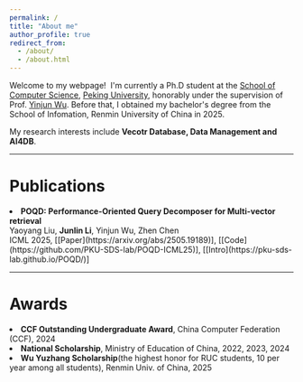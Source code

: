 ```yaml
---
permalink: /
title: "About me"
author_profile: true
redirect_from: 
  - /about/
  - /about.html
---
```


Welcome to my webpage!  I'm currently a Ph.D student at the [School of Computer Science](https://cs.pku.edu.cn/), [Peking University](https://www.pku.edu.cn/), honorably under the supervision of Prof. [Yinjun Wu](https://wuyinjun-1993.github.io/). Before that, I obtained my bachelor's degree from the School of Infomation, Renmin University of China in 2025.

My research interests include **Vecotr Database, Data Management and AI4DB**.

---

Publications
======

<li><b>POQD: Performance-Oriented Query Decomposer for Multi-vector retrieval</b><br/>
Yaoyang Liu, <b>Junlin Li</b>, Yinjun Wu, Zhen Chen<br/>
ICML 2025, [[Paper](https://arxiv.org/abs/2505.19189)], [[Code](https://github.com/PKU-SDS-lab/POQD-ICML25)], [[Intro](https://pku-sds-lab.github.io/POQD/)]</li>

---

Awards
======

<li> <b>CCF Outstanding Undergraduate Award</b>, China Computer Federation (CCF), 2024 </li>

<li> <b>National Scholarship</b>, Ministry of Education of China, 2022, 2023, 2024</li>

<li> <b>Wu Yuzhang Scholarship</b>(the highest honor for RUC students, 10 per year among all students), Renmin Univ. of China, 2025 </li>


